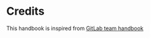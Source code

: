 # Credits

This handbook is inspired from [GitLab team handbook](https://about.gitlab.com/handbook/)

